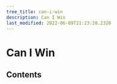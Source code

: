 ```yaml
---
tree_title: can-i-win
description: Can I Win
last_modified: 2022-06-09T21:23:28.2328
---
```


# Can I Win

## Contents
